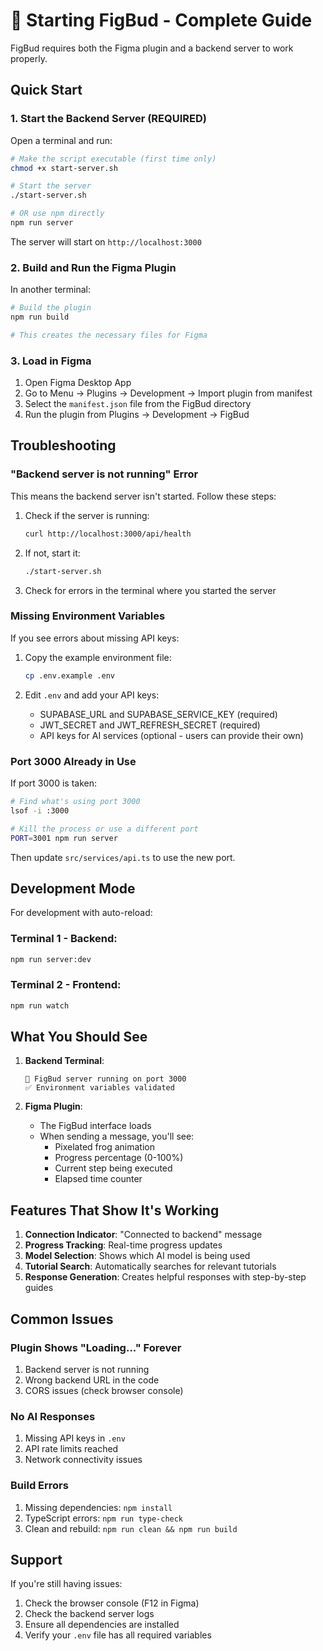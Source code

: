 # 🐸 Starting FigBud - Complete Guide

FigBud requires both the Figma plugin and a backend server to work properly.

## Quick Start

### 1. Start the Backend Server (REQUIRED)

Open a terminal and run:
```bash
# Make the script executable (first time only)
chmod +x start-server.sh

# Start the server
./start-server.sh

# OR use npm directly
npm run server
```

The server will start on `http://localhost:3000`

### 2. Build and Run the Figma Plugin

In another terminal:
```bash
# Build the plugin
npm run build

# This creates the necessary files for Figma
```

### 3. Load in Figma

1. Open Figma Desktop App
2. Go to Menu → Plugins → Development → Import plugin from manifest
3. Select the `manifest.json` file from the FigBud directory
4. Run the plugin from Plugins → Development → FigBud

## Troubleshooting

### "Backend server is not running" Error

This means the backend server isn't started. Follow these steps:

1. Check if the server is running:
   ```bash
   curl http://localhost:3000/api/health
   ```

2. If not, start it:
   ```bash
   ./start-server.sh
   ```

3. Check for errors in the terminal where you started the server

### Missing Environment Variables

If you see errors about missing API keys:

1. Copy the example environment file:
   ```bash
   cp .env.example .env
   ```

2. Edit `.env` and add your API keys:
   - SUPABASE_URL and SUPABASE_SERVICE_KEY (required)
   - JWT_SECRET and JWT_REFRESH_SECRET (required)
   - API keys for AI services (optional - users can provide their own)

### Port 3000 Already in Use

If port 3000 is taken:
```bash
# Find what's using port 3000
lsof -i :3000

# Kill the process or use a different port
PORT=3001 npm run server
```

Then update `src/services/api.ts` to use the new port.

## Development Mode

For development with auto-reload:

### Terminal 1 - Backend:
```bash
npm run server:dev
```

### Terminal 2 - Frontend:
```bash
npm run watch
```

## What You Should See

1. **Backend Terminal**: 
   ```
   🚀 FigBud server running on port 3000
   ✅ Environment variables validated
   ```

2. **Figma Plugin**:
   - The FigBud interface loads
   - When sending a message, you'll see:
     - Pixelated frog animation
     - Progress percentage (0-100%)
     - Current step being executed
     - Elapsed time counter

## Features That Show It's Working

1. **Connection Indicator**: "Connected to backend" message
2. **Progress Tracking**: Real-time progress updates
3. **Model Selection**: Shows which AI model is being used
4. **Tutorial Search**: Automatically searches for relevant tutorials
5. **Response Generation**: Creates helpful responses with step-by-step guides

## Common Issues

### Plugin Shows "Loading..." Forever

1. Backend server is not running
2. Wrong backend URL in the code
3. CORS issues (check browser console)

### No AI Responses

1. Missing API keys in `.env`
2. API rate limits reached
3. Network connectivity issues

### Build Errors

1. Missing dependencies: `npm install`
2. TypeScript errors: `npm run type-check`
3. Clean and rebuild: `npm run clean && npm run build`

## Support

If you're still having issues:
1. Check the browser console (F12 in Figma)
2. Check the backend server logs
3. Ensure all dependencies are installed
4. Verify your `.env` file has all required variables